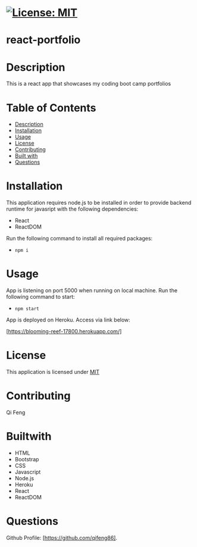 # [![License: MIT](https://img.shields.io/badge/License-MIT-yellow.svg)](https://opensource.org/licenses/MIT)

# react-portfolio

# Description

This is a react app that showcases my coding boot camp portfolios

# Table of Contents
* [Description](#description)
* [Installation](#installation)
* [Usage](#usage)
* [License](#license)
* [Contributing](#contribute)
* [Built with](#Builtwith)
* [Questions](#questions)

# Installation

This application requires node.js to be installed in order to provide backend runtime for javasript with the following dependencies:

- React
- ReactDOM

Run the following command to install all required packages:

- `npm i`

# Usage

App is listening on port 5000 when running on local machine. Run the following command to start:

- `npm start`

App is deployed on Heroku. Access via link below:

[https://blooming-reef-17800.herokuapp.com/]

# License

This application is licensed under [MIT](https://github.com/qifeng86/Employee-Directory/blob/main/LICENSE)

# Contributing

Qi Feng

# Builtwith
- HTML
- Bootstrap
- CSS
- Javascript
- Node.js
- Heroku
- React
- ReactDOM

  
# Questions

Github Profile: [https://github.com/qifeng86].
